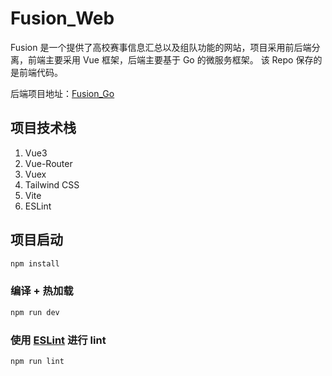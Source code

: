 # Fusion_Web

Fusion 是一个提供了高校赛事信息汇总以及组队功能的网站，项目采用前后端分离，前端主要采用 Vue 框架，后端主要基于 Go 的微服务框架。
该 Repo 保存的是前端代码。

后端项目地址：[Fusion_Go](https://github.com/Yra-A/Fusion_Go)

## 项目技术栈

1. Vue3
2. Vue-Router
3. Vuex
4. Tailwind CSS
5. Vite
6. ESLint

## 项目启动

```sh
npm install
```

### 编译 + 热加载

```sh
npm run dev
```


### 使用 [ESLint](https://eslint.org/) 进行 lint

```sh
npm run lint
```
